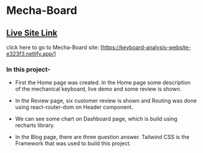 # Mecha-Board

## [Live Site Link](https://keyboard-analysis-website-e323f3.netlify.app/)

click here to go to Mecha-Board site: [https://keyboard-analysis-website-e323f3.netlify.app/]

### In this project-

-   First the Home page was created. In the Home page some description of the mechanical keyboard, live demo and some review is shown.

-   In the Review page, six customer review is shown and Routing was done using react-router-dom on Header component.

-   We can see some chart on Dashboard page, which is build using recharts library.

-   In the Blog page, there are three question answer. Tailwind CSS is the Framework that was used to build this project.
